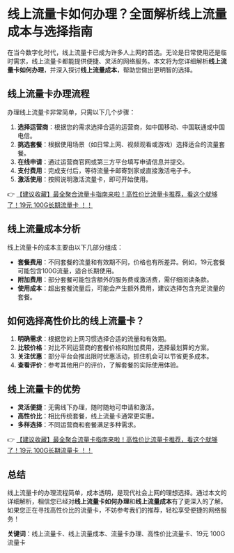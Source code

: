# 线上流量卡如何办理？全面解析线上流量成本与选择指南

在当今数字化时代，线上流量卡已成为许多人上网的首选。无论是日常使用还是临时需求，线上流量卡都能提供便捷、灵活的网络服务。本文将为您详细解析**线上流量卡如何办理**，并深入探讨**线上流量成本**，帮助您做出更明智的选择。

## 线上流量卡办理流程

办理线上流量卡非常简单，只需以下几个步骤：

1. **选择运营商**：根据您的需求选择合适的运营商，如中国移动、中国联通或中国电信。
2. **挑选套餐**：根据使用场景（如日常上网、视频观看或游戏）选择适合的流量套餐。
3. **在线申请**：通过运营商官网或第三方平台填写申请信息并提交。
4. **支付费用**：完成支付后，等待流量卡邮寄到家或直接激活电子卡。
5. **激活使用**：按照说明激活流量卡，即可开始使用。

👉 [【建议收藏】最全聚合流量卡指南来啦！高性价比流量卡推荐，看这个就够了！19元 100G长期流量卡 ！！](https://bit.ly/Liuliangka)

## 线上流量成本分析

线上流量卡的成本主要由以下几部分组成：

- **套餐费用**：不同套餐的流量和有效期不同，价格也有所差异。例如，19元套餐可能包含100G流量，适合长期使用。
- **附加费用**：部分套餐可能包含额外的服务费或激活费，需仔细阅读条款。
- **使用成本**：超出套餐流量后，可能会产生额外费用，建议选择包含充足流量的套餐。

## 如何选择高性价比的线上流量卡？

1. **明确需求**：根据您的上网习惯选择合适的流量和有效期。
2. **比较价格**：对比不同运营商的套餐价格和附加费用，选择最划算的方案。
3. **关注优惠**：部分平台会推出限时优惠活动，抓住机会可以节省更多成本。
4. **查看评价**：参考其他用户的评价，了解套餐的实际使用体验。

## 线上流量卡的优势

- **灵活便捷**：无需线下办理，随时随地可申请和激活。
- **高性价比**：相比传统套餐，线上流量卡通常更实惠。
- **多样选择**：不同运营商和套餐满足多种需求。

👉 [【建议收藏】最全聚合流量卡指南来啦！高性价比流量卡推荐，看这个就够了！19元 100G长期流量卡 ！！](https://bit.ly/Liuliangka)

## 总结

线上流量卡的办理流程简单，成本透明，是现代社会上网的理想选择。通过本文的详细解析，相信您已经对**线上流量卡如何办理**和**线上流量成本**有了更深入的了解。如果您正在寻找高性价比的流量卡，不妨参考我们的推荐，轻松享受便捷的网络服务！

**关键词**：线上流量卡、线上流量成本、流量卡办理、高性价比流量卡、19元 100G流量卡